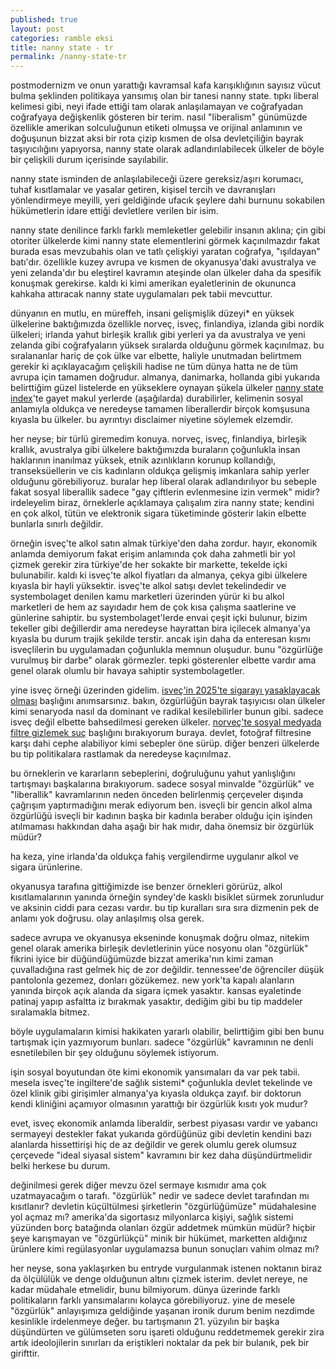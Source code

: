 ```yaml
---
published: true
layout: post
categories: ramble eksi
title: nanny state - tr
permalink: /nanny-state-tr
---
```

postmodernizm ve onun yarattığı kavramsal kafa karışıklığının sayısız vücut bulma şeklinden politikaya yansımış olan bir tanesi nanny state. tıpkı liberal kelimesi gibi, neyi ifade ettiği tam olarak anlaşılamayan ve coğrafyadan coğrafyaya değişkenlik gösteren bir terim. nasıl "liberalism" günümüzde özellikle amerikan solculuğunun etiketi olmuşsa ve orijinal anlamının ve doğuşunun bizzat aksi bir rota çizip kısmen de olsa devletçiliğin bayrak taşıyıcılığını yapıyorsa, nanny state olarak adlandırılabilecek ülkeler de böyle bir çelişkili durum içerisinde sayılabilir.

nanny state isminden de anlaşılabileceği üzere gereksiz/aşırı korumacı, tuhaf kısıtlamalar ve yasalar getiren, kişisel tercih ve davranışları yönlendirmeye meyilli, yeri geldiğinde ufacık şeylere dahi burnunu sokabilen hükümetlerin idare ettiği devletlere verilen bir isim.

nanny state denilince farklı farklı memleketler gelebilir insanın aklına; çin gibi otoriter ülkelerde kimi nanny state elementlerini görmek kaçınılmazdır fakat burada esas mevzubahis olan ve tatlı çelişkiyi yaratan coğrafya, "ışıldayan" batı'dır. özellikle kuzey avrupa ve kısmen de okyanusya'daki avustralya ve yeni zelanda'dır bu eleştirel kavramın ateşinde olan ülkeler daha da spesifik konuşmak gerekirse. kaldı ki kimi amerikan eyaletlerinin de okununca kahkaha attıracak nanny state uygulamaları pek tabii mevcuttur.

dünyanın en mutlu, en müreffeh, insani gelişmişlik düzeyi* en yüksek ülkelerine baktığımızda özellikle norveç, isveç, finlandiya, izlanda gibi nordik ülkeleri; irlanda yahut birleşik krallık gibi yerleri ya da avustralya ve yeni zelanda gibi coğrafyaların yüksek sıralarda olduğunu görmek kaçınılmaz. bu sıralananlar hariç de çok ülke var elbette, haliyle unutmadan belirtmem gerekir ki açıklayacağım çelişkili hadise ne tüm dünya hatta ne de tüm avrupa için tamamen doğrudur. almanya, danimarka, hollanda gibi yukarıda belirttiğim güzel listelerde en yükseklere oynayan şükela ülkeler [nanny state index](http://nannystateindex.org/)'te gayet makul yerlerde (aşağılarda) durabilirler, kelimenin sosyal anlamıyla oldukça ve neredeyse tamamen liberallerdir birçok komşusuna kıyasla bu ülkeler. bu ayrıntıyı disclaimer niyetine söylemek elzemdir.

her neyse; bir türlü giremedim konuya. norveç, isveç, finlandiya, birleşik krallık, avustralya gibi ülkelere baktığımızda buraların çoğunlukla insan haklarının inanılmaz yüksek, etnik azınlıkların korunup kollandığı, transeksüellerin ve cis kadınların oldukça gelişmiş imkanlara sahip yerler olduğunu görebiliyoruz. buralar hep liberal olarak adlandırılıyor bu sebeple fakat sosyal liberallik sadece "gay çiftlerin evlenmesine izin vermek" midir? irdeleyelim biraz, örneklerle açıklamaya çalışalım zira nanny state; kendini en çok alkol, tütün ve elektronik sigara tüketiminde gösterir lakin elbette bunlarla sınırlı değildir.

örneğin isveç'te alkol satın almak türkiye'den daha zordur. hayır, ekonomik anlamda demiyorum fakat erişim anlamında çok daha zahmetli bir yol çizmek gerekir zira türkiye'de her sokakte bir markette, tekelde içki bulunabilir. kaldı ki isveç'te alkol fiyatları da almanya, çekya gibi ülkelere kıyasla bir hayli yüksektir. isveç'te alkol satışı devlet tekelindedir ve systembolaget denilen kamu marketleri üzerinden yürür ki bu alkol marketleri de hem az sayıdadır hem de çok kısa çalışma saatlerine ve günlerine sahiptir. bu systembolaget'lerde envai çeşit içki bulunur, bizim tekeller gibi değillerdir ama neredeyse hayrattan bira içilecek almanya'ya kıyasla bu durum trajik şekilde terstir. ancak işin daha da enteresan kısmı isveçlilerin bu uygulamadan çoğunlukla memnun oluşudur. bunu "özgürlüğe vurulmuş bir darbe" olarak görmezler. tepki gösterenler elbette vardır ama genel olarak olumlu bir havaya sahiptir systembolagetler.

yine isveç örneği üzerinden gidelim. [isveç'in 2025'te sigarayı yasaklayacak olması](https://eksisozluk.com/?q=isve%c3%a7%27in+2025%27te+sigaray%c4%b1+yasaklayacak+olmas%c4%b1) başlığını anımsarsınız. bakın, özgürlüğün bayrak taşıyıcısı olan ülkeler kimi senaryoda nasıl da dominant ve radikal kesilebilirler bunun gibi. sadece isveç değil elbette bahsedilmesi gereken ülkeler. [norveç'te sosyal medyada filtre gizlemek suç](https://eksisozluk.com/?q=norve%c3%a7%27te+sosyal+medyada+filtre+gizlemek+su%c3%a7) başlığını bırakıyorum buraya. devlet, fotoğraf filtresine karşı dahi cephe alabiliyor kimi sebepler öne sürüp. diğer benzeri ülkelerde bu tip politikalara rastlamak da neredeyse kaçınılmaz.

bu örneklerin ve kararların sebeplerini, doğruluğunu yahut yanlışlığını tartışmayı başkalarına bırakıyorum. sadece sosyal minvalde "özgürlük" ve "liberallik" kavramlarının neden önceden belirlenmiş çerçeveler dışında çağrışım yaptırmadığını merak ediyorum ben. isveçli bir gencin alkol alma özgürlüğü isveçli bir kadının başka bir kadınla beraber olduğu için işinden atılmaması hakkından daha aşağı bir hak mıdır, daha önemsiz bir özgürlük müdür?

ha keza, yine irlanda'da oldukça fahiş vergilendirme uygulanır alkol ve sigara ürünlerine.

okyanusya tarafına gittiğimizde ise benzer örnekleri görürüz, alkol kısıtlamalarının yanında örneğin syndey'de kasklı bisiklet sürmek zorunludur ve aksinin ciddi para cezası vardır. bu tip kuralları sıra sıra dizmenin pek de anlamı yok doğrusu. olay anlaşılmış olsa gerek.

sadece avrupa ve okyanusya ekseninde konuşmak doğru olmaz, nitekim genel olarak amerika birleşik devletlerinin yüce nosyonu olan "özgürlük" fikrini iyice bir düğündüğümüzde bizzat amerika'nın kimi zaman çuvalladığına rast gelmek hiç de zor değildir. tennessee'de öğrenciler düşük pantolonla gezemez, donları gözükemez. new york'ta kapalı alanların yanında birçok açık alanda da sigara içmek yasaktır. kansas eyaletinde patinaj yapıp asfaltta iz bırakmak yasaktır, dediğim gibi bu tip maddeler sıralamakla bitmez.

böyle uygulamaların kimisi hakikaten yararlı olabilir, belirttiğim gibi ben bunu tartışmak için yazmıyorum bunları. sadece "özgürlük" kavramının ne denli esnetilebilen bir şey olduğunu söylemek istiyorum.

işin sosyal boyutundan öte kimi ekonomik yansımaları da var pek tabii. mesela isveç'te ingiltere'de sağlık sistemi* çoğunlukla devlet tekelinde ve özel klinik gibi girişimler almanya'ya kıyasla oldukça zayıf. bir doktorun kendi kliniğini açamıyor olmasının yarattığı bir özgürlük kısıtı yok mudur?

evet, isveç ekonomik anlamda liberaldir, serbest piyasası vardır ve yabancı sermayeyi destekler fakat yukarıda gördüğünüz gibi devletin kendini bazı alanlarda hissettirişi hiç de az değildir ve gerek olumlu gerek olumsuz çerçevede "ideal siyasal sistem" kavramını bir kez daha düşündürtmelidir belki herkese bu durum.

değinilmesi gerek diğer mevzu özel sermaye kısmıdır ama çok uzatmayacağım o tarafı. "özgürlük" nedir ve sadece devlet tarafından mı kısıtlanır? devletin küçültülmesi şirketlerin "özgürlüğümüze" müdahalesine yol açmaz mı? amerika'da sigortasız milyonlarca kişiyi, sağlık sistemi yüzünden borç batağında olanları özgür addetmek mümkün müdür? hiçbir şeye karışmayan ve "özgürlükçü" minik bir hükümet, marketten aldığınız ürünlere kimi regülasyonlar uygulamazsa bunun sonuçları vahim olmaz mı?

her neyse, sona yaklaşırken bu entryde vurgulanmak istenen noktanın biraz da ölçülülük ve denge olduğunun altını çizmek isterim. devlet nereye, ne kadar müdahale etmelidir, bunu bilmiyorum. dünya üzerinde farklı politikaların farklı yansımalarını kolayca görebiliyoruz. yine de mesele "özgürlük" anlayışımıza geldiğinde yaşanan ironik durum benim nezdimde kesinlikle irdelenmeye değer. bu tartışmanın 21. yüzyılın bir başka düşündürten ve gülümseten soru işareti olduğunu reddetmemek gerekir zira artık ideolojilerin sınırları da eriştikleri noktalar da pek bir bulanık, pek bir girifttir.
